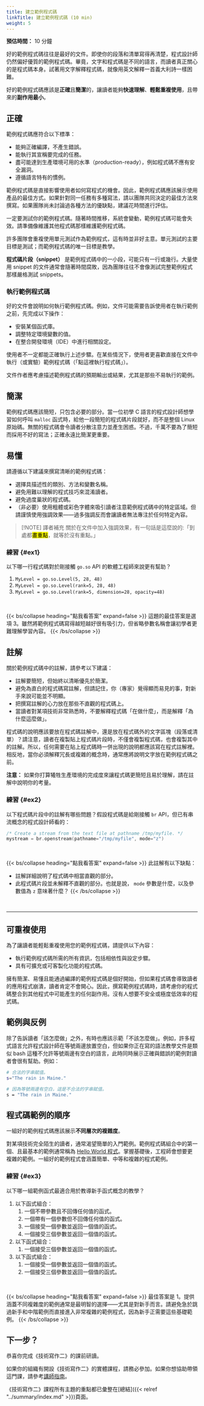 ```yaml
---
title: 建立範例程式碼
linkTitle: 建立範例程式碼 (10 min)
weight: 5
---
```


**預估時間：** 10 分鐘

好的範例程式碼往往是最好的文件。即使你的段落和清單寫得再清楚，程式設計師仍然偏好優質的範例程式碼。畢竟，文字和程式碼是不同的語言，而讀者真正關心的是程式碼本身。試著用文字解釋程式碼，就像用英文解釋一首義大利詩一樣困難。

好的範例程式碼應該是**正確**且**簡潔**的，讓讀者能夠**快速理解**、**輕鬆重複使用**，且帶來的**副作用最小**。

## 正確

範例程式碼應符合以下標準：

* 能夠正確編譯，不產生錯誤。
* 能執行其宣稱要完成的任務。
* 盡可能達到生產環境可用的水準（production-ready），例如程式碼不應有安全漏洞。
* 遵循語言特有的慣例。

範例程式碼是直接影響使用者如何寫程式的機會。因此，範例程式碼應該展示使用產品的最佳方式。如果針對同一任務有多種寫法，請以團隊共同決定的最佳方法來撰寫。如果團隊尚未討論過各種方法的優缺點，建議花時間進行評估。

一定要測試你的範例程式碼。隨著時間推移，系統會變動，範例程式碼可能會失效。請準備像維護其他程式碼那樣維護範例程式碼。

許多團隊會重複使用單元測試作為範例程式，這有時並非好主意。單元測試的主要目標是測試；而範例程式碼的唯一目標是教學。

**程式碼片段（snippet）** 是範例程式碼中的一小段，可能只有一行或幾行。大量使用 snippet 的文件通常會隨著時間腐敗，因為團隊往往不會像測試完整範例程式那樣嚴格測試 snippets。

### 執行範例程式碼

好的文件會說明如何執行範例程式碼。例如，文件可能需要告訴使用者在執行範例之前，先完成以下操作：

* 安裝某個函式庫。
* 調整特定環境變數的值。
* 在整合開發環境（IDE）中進行相關設定。

使用者不一定都能正確執行上述步驟。在某些情況下，使用者更喜歡直接在文件中執行（或實驗）範例程式碼（「點這裡執行程式碼」）。

文件作者應考慮描述範例程式碼的預期輸出或結果，尤其是那些不易執行的範例。

## 簡潔

範例程式碼應該簡短，只包含必要的部分。當一位初學 C 語言的程式設計師想學習如何呼叫 `malloc` 函式時，給他一段簡短的程式碼片段就好，而不是整個 Linux 原始碼。無關的程式碼會令讀者分散注意力並產生困惑。不過，千萬不要為了簡短而採用不好的寫法；正確永遠比簡潔更重要。

## 易懂

請遵循以下建議來撰寫清晰的範例程式碼：

* 選擇具描述性的類別、方法和變數名稱。
* 避免用難以理解的程式技巧來混淆讀者。
* 避免過度巢狀的程式碼。
* （非必要）使用粗體或彩色字體來吸引讀者注意範例程式碼中的特定區域。但請謹慎使用強調效果——過多強調反而會讓讀者無法專注於任何特定內容。

> [!NOTE] 譯者補充
> 關於在文件中加入強調效果，有一句話是這麼說的:「到處都<mark>畫重點</mark>，就等於沒有重點。」

### 練習 {#ex1}

以下哪一行程式碼對於剛接觸 `go.so` API 的軟體工程師來說更有幫助？

1. `MyLevel = go.so.Level(5, 28, 48)`
2. `MyLevel = go.so.Level(rank=5, 28, 48)`
3. `MyLevel = go.so.Level(rank=5, dimension=28, opacity=48)`

<br />

{{< bs/collapse heading="點我看答案" expand=false >}}
這題的最佳答案是選項 3。雖然將範例程式碼寫得越短越好很有吸引力，但省略參數名稱會讓初學者更難理解學習內容。
{{< /bs/collapse >}}

## 註解

關於範例程式碼中的註解，請參考以下建議：

* 註解要簡短，但始終以清晰優先於簡潔。
* 避免為直白的程式碼寫註解，但請記住，你（專家）覺得顯而易見的事，對新手來說可能並不明顯。
* 把撰寫註解的心力放在那些不直觀的程式碼上。
* 當讀者對某項技術非常熟悉時，不要解釋程式碼「在做什麼」，而是解釋「為什麼這麼做」。

程式碼的說明應該要放在程式碼註解中，還是放在程式碼外的文字區塊（段落或清單）？請注意，讀者在複製貼上程式碼片段時，不僅會複製程式碼，也會複製其中的註解。所以，任何需要在貼上程式碼時一併出現的說明都應該寫在程式註解裡。相反地，當你必須解釋冗長或複雜的概念時，通常應將說明文字放在範例程式碼之前。

**注意：** 如果你打算犧牲生產環境的完成度來讓程式碼更簡短且易於理解，請在註解中說明你的考量。

### 練習 {#ex2}

以下程式碼片段中的註解有哪些問題？假設程式碼是給剛接觸 `br` API，但已有串流概念的程式設計師看的：

```c
/* Create a stream from the text file at pathname /tmp/myfile. */
mystream = br.openstream(pathname="/tmp/myfile", mode="z")
```

<br />

{{< bs/collapse heading="點我看答案" expand=false >}}
此註解有以下缺點：

* 註解詳細說明了程式碼中相當直觀的部分。
* 此程式碼片段並未解釋不直觀的部分。也就是說， `mode` 參數是什麼，以及參數值為 `z` 意味著什麼？
{{< /bs/collapse >}}

<br />

---

## 可重複使用

為了讓讀者能輕鬆重複使用您的範例程式碼，請提供以下內容：

* 執行範例程式碼所需的所有資訊，包括相依性與設定步驟。
* 具有可擴充或可客製化功能的程式碼。

擁有簡潔、易懂且能通過編譯的範例程式碼是個好開始，但如果程式碼會導致讀者的應用程式崩潰，讀者肯定不會開心。因此，撰寫範例程式碼時，請考慮你的程式碼整合到其他程式中可能產生的任何副作用。沒有人想要不安全或極度低效率的程式碼。

## 範例與反例

除了告訴讀者「該怎麼做」之外，有時也應該示範「不該怎麼做」。例如，許多程式語言允許程式設計師在等號兩邊放置空白，但如果你正在寫的語法教學文件是類似 bash 這種不允許等號兩邊有空白的語言，此時同時展示正確與錯誤的範例對讀者會很有幫助。例如：

<i class="fa-solid fa-thumbs-up fa-lg" style="color: green;"></i>

```bash
# 合法的字串賦值。
s="The rain in Maine."
```

<i class="fa-solid fa-thumbs-down fa-lg" style="color: red;"></i>

```bash
# 因為等號兩邊有空白，這是不合法的字串賦值。
s = "The rain in Maine."
```

## 程式碼範例的順序

一組好的範例程式碼應該展示**不同層次的複雜度**。

對某項技術完全陌生的讀者，通常渴望簡單的入門範例。範例程式碼組合中的第一個、且最基本的範例通常稱為 [Hello World 程式](https://zh.wikipedia.org/wiki/%22Hello,_World!%22_program)。掌握基礎後，工程師會想要更複雜的範例。一組好的範例程式會涵蓋簡單、中等和複雜的程式範例。

### 練習 {#ex3}

以下哪一組範例函式最適合用於教導新手函式概念的教學？

1. 以下函式組合：
   1. 一個不帶參數且不回傳任何值的函式。
   2. 一個帶有一個參數但不回傳任何值的函式。
   3. 一個接受一個參數並返回一個值的函式。
   4. 一個接受三個參數並返回一個值的函式。
2. 以下函式組合：
   1. 一個接受三個參數並返回一個值的函式。
3. 以下函式組合：
   1. 一個接受一個參數並返回一個值的函式。
   2. 一個接受三個參數並返回一個值的函式。

<br />

{{< bs/collapse heading="點我看答案" expand=false >}}
最佳答案是 1。提供涵蓋不同複雜度的範例通常是最明智的選擇——尤其是對新手而言。請避免急於跳過新手和中階範例而直接進入非常複雜的範例程式，因為新手正需要這些基礎範例。
{{< /bs/collapse >}}

## 下一步？

恭喜你完成《技術寫作二》的課前研讀。

如果你的組織有開設《技術寫作二》的實體課程，請務必參加。如果你想協助帶領這門課，請參考[講師指南](https://developers.google.com/tech-writing/for-instructors/two/instructors-guide)。

《技術寫作二》課程所有主題的重點都已彙整在[總結]({{< relref "../summary/index.md" >}})頁面。
